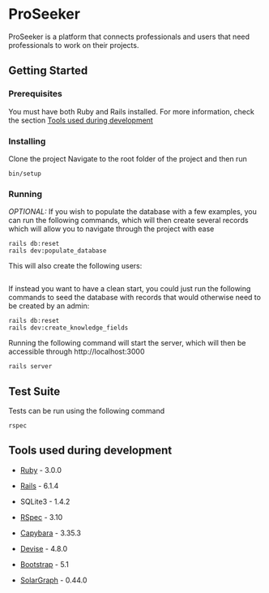 # ProSeeker

ProSeeker is a platform that connects professionals and users that need professionals to work on their projects.

## Getting Started

### Prerequisites

You must have both Ruby and Rails installed. For more information, check the section [Tools used during development](#Tools-used-during-development)

### Installing

Clone the project
Navigate to the root folder of the project and then run
```
bin/setup
```

### Running

*OPTIONAL:* If you wish to populate the database with a few examples, you can run the following commands,
which will then create several records which will allow you to navigate through the project with ease
```
rails db:reset
rails dev:populate_database
```
This will also create the following users:
```
```

If instead you want to have a clean start, you could just run the following commands to seed the database
with records that would otherwise need to be created by an admin:
```
rails db:reset
rails dev:create_knowledge_fields
```

Running the following command will start the server, which will then be accessible through http://localhost:3000
```
rails server
```

## Test Suite

Tests can be run using the following command
```
rspec
```

## Tools used during development

- [Ruby](https://github.com/ruby/ruby) - 3.0.0

- [Rails](https://github.com/rails/rails) - 6.1.4

- SQLite3 - 1.4.2

- [RSpec](https://github.com/rspec/rspec-rails) - 3.10

- [Capybara](https://github.com/teamcapybara/capybara) - 3.35.3

- [Devise](https://github.com/heartcombo/devise) - 4.8.0

- [Bootstrap](https://github.com/twbs/bootstrap) - 5.1

- [SolarGraph](https://github.com/castwide/solargraph) - 0.44.0
